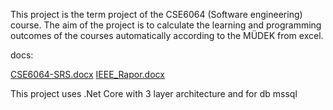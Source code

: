 This project is the term project of the CSE6064 (Software engineering) course. 
The aim of the project is to calculate the learning and programming outcomes of the courses automatically according to the MÜDEK from excel.


docs:

[CSE6064-SRS.docx](https://github.com/user-attachments/files/18079857/CSE6064-SRS.docx)
[IEEE_Rapor.docx](https://github.com/user-attachments/files/18079858/IEEE_Rapor.docx)

This project uses .Net Core with 3 layer architecture
and for db mssql

